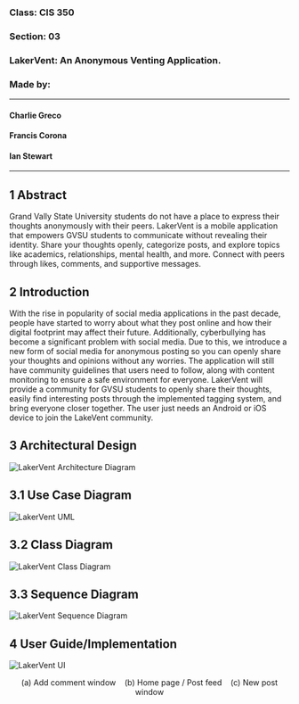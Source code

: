 ### Class: CIS 350
### Section: 03
### LakerVent: An Anonymous Venting Application.
### Made by:
___
#### Charlie Greco
#### Francis Corona
#### Ian Stewart
___
## 1 Abstract
Grand Vally State University students do not have a place to express their thoughts anonymously with their peers. LakerVent is a mobile application that empowers GVSU students to communicate without revealing their identity. Share your thoughts openly, categorize posts, and explore topics like academics, relationships, mental health, and more. Connect with peers through likes, comments, and supportive messages.

## 2 Introduction
With the rise in popularity of social media applications in the past decade, people have started to worry about what they post online and how their digital footprint may affect their future. Additionally, cyberbullying has become a significant problem with social media. Due to this, we introduce a new form of social media for anonymous posting so you can openly share your thoughts and opinions without any worries. The application will still have community guidelines that users need to follow, along with content monitoring to ensure a safe environment for everyone. LakerVent will provide a community for GVSU students to openly share their thoughts, easily find interesting posts through the implemented tagging system, and bring everyone closer together. The user just needs an Android or iOS device to join the LakeVent community.

## 3 Architectural Design
![LakerVent Architecture Diagram](https://github.com/FrancisCorona/CIS-350-Project/assets/19364963/071e8db4-3465-49ad-8234-505646bb3874)

## 3.1 Use Case Diagram
![LakerVent UML](https://github.com/FrancisCorona/CIS-350-Project/assets/19364963/73b81003-8046-40e4-a9ba-c31b21e9f788)
## 3.2 Class Diagram
![LakerVent Class Diagram](https://github.com/FrancisCorona/CIS-350-Project/assets/19364963/b748fb77-79d5-493b-a4fd-694573b73e5d)
## 3.3 Sequence Diagram
![LakerVent Sequence Diagram](https://github.com/FrancisCorona/CIS-350-Project/assets/19364963/fa8fcbfb-66e5-43c4-ae6d-adca81fe9537)
## 4 User Guide/Implementation
![LakerVent UI](https://github.com/FrancisCorona/CIS-350-Project/assets/19364963/5fe5d3f0-4a28-42fd-8b88-b7f566f771ce)
<p align="center">(a) Add comment window &nbsp;&nbsp; (b) Home page / Post feed &nbsp;&nbsp; (c) New post window</p>
